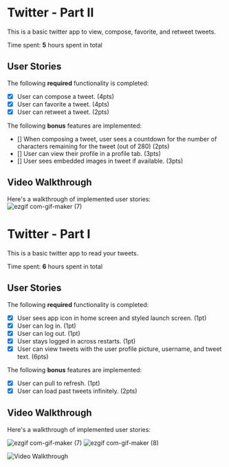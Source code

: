 # Twitter - Part II

This is a basic twitter app to view, compose, favorite, and retweet tweets.

Time spent: **5** hours spent in total

## User Stories

The following **required** functionality is completed:

- [x] User can compose a tweet. (4pts)
- [x] User can favorite a tweet. (4pts)
- [x] User can retweet a tweet. (2pts)

The following **bonus** features are implemented:

- [] When composing a tweet, user sees a countdown for the number of characters remaining for the tweet (out of 280) (2pts)
- [] User can view their profile in a profile tab. (3pts)
- [] User sees embedded images in tweet if available. (3pts)

## Video Walkthrough

Here's a walkthrough of implemented user stories:
![ezgif com-gif-maker (7)](https://user-images.githubusercontent.com/105069549/193930681-c818e5b2-a517-424e-97ca-a87a037a7158.gif)

# Twitter - Part I

This is a basic twitter app to read your tweets.

Time spent: **6** hours spent in total

## User Stories

The following **required** functionality is completed:

- [x] User sees app icon in home screen and styled launch screen. (1pt)
- [x] User can log in. (1pt)
- [x] User can log out. (1pt)
- [x] User stays logged in across restarts. (1pt)
- [x] User can view tweets with the user profile picture, username, and tweet text. (6pts)

The following **bonus** features are implemented:

- [x] User can pull to refresh. (1pt)
- [x] User can load past tweets infinitely. (2pts)

## Video Walkthrough

Here's a walkthrough of implemented user stories:

![ezgif com-gif-maker (7)](https://user-images.githubusercontent.com/105069549/192407527-f6cd22a5-1a41-47b3-9e03-ddb4fffacadc.gif)
![ezgif com-gif-maker (8)](https://user-images.githubusercontent.com/105069549/192407624-3e8bfe20-8582-4d88-98e6-cc12cf2b206d.gif)


<img src='http://i.imgur.com/link/to/your/gif/file.gif' title='Video Walkthrough' width='' alt='Video Walkthrough' />
